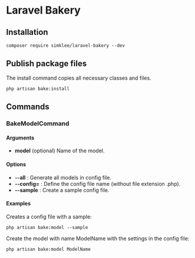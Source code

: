 # Laravel Bakery

## Installation
```
composer require simklee/laravel-bakery --dev
```

## Publish package files
The install command copies all necessary classes and files.
```
php artisan bake:install
```

## Commands
### BakeModelCommand
#### Arguments
* **model** (optional) Name of the model.
#### Options
* **--all** : Generate all models in config file.
* **--config=** : Define the config file name (without file extension .php).
* **--sample** : Create a sample config file.

#### Examples
Creates a config file with a sample:
```
php artisan bake:model --sample
```
Create the model with name ModelName with the settings in the config file:
```
php artisan bake:model ModelName
```

